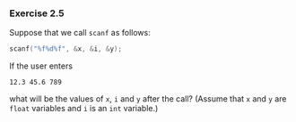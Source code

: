 ### Exercise 2.5
Suppose that we call `scanf` as follows:

```c
scanf("%f%d%f", &x, &i, &y);
```

If the user enters

```
12.3 45.6 789
```

what will be the values of `x`, `i` and `y` after the call? (Assume that `x` and
`y` are `float` variables and `i` is an `int` variable.)

<!---### Solution
```
x = 12.3
i = 45
y = 0.6
```

`scanf` will read the decimal in `45.6` as the beginning of `y`, enter `0.6`,
and will not enter `789` until the next scan.
-->

